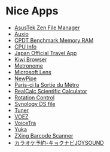 Nice Apps
=========

- [AsusTek Zen File Manager](https://play.google.com/store/apps/details?id=com.asus.filemanager)
- [Auxio](https://github.com/OxygenCobalt/Auxio)
- [CPDT Benchmark Memory RAМ](https://play.google.com/store/apps/details?id=com.Saplin.CPDT)
- [CPU Info](https://play.google.com/store/apps/details?id=com.kgurgul.cpuinfo)
- [Japan Official Travel App](https://play.google.com/store/apps/details?id=jp.go.jnto.jota)
- [Kiwi Browser](https://play.google.com/store/apps/details?id=com.kiwibrowser.browser)
- [Metronome](https://play.google.com/store/apps/details?id=de.moekadu.metronome)
- [Microsoft Lens](https://play.google.com/store/apps/details?id=com.microsoft.office.officelens)
- [NewPipe](https://newpipe.net)
- [Paris-ci la Sortie du Métro](https://play.google.com/store/apps/details?id=com.patrickung.parisciandroid)
- [RealCalc Scientific Calculator](https://play.google.com/store/apps/details?id=uk.co.nickfines.RealCalc)
- [Rotation Control](https://play.google.com/store/apps/details?id=org.crape.rotationcontrol)
- [Synology DS file](https://play.google.com/store/apps/details?id=com.synology.DSfile)
- [Tuner](https://play.google.com/store/apps/details?id=de.moekadu.tuner)
- [VOEZ](https://play.google.com/store/apps/details?id=com.rayark.valkyrie)
- [VoiceTra](https://play.google.com/store/apps/details?id=jp.go.nict.voicetra)
- [Yuka](https://play.google.com/store/apps/details?id=io.yuka.android)
- [ZXing Barcode Scanner](https://play.google.com/store/apps/details?id=com.google.zxing.client.android)
- [カラオケ予約-キョクナビJOYSOUND](https://play.google.com/store/apps/details?id=jp.co.xing.spnavi)
